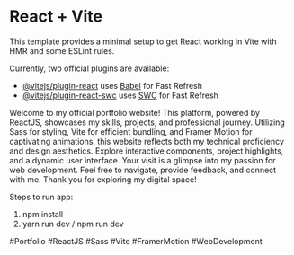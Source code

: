 # React + Vite

This template provides a minimal setup to get React working in Vite with HMR and some ESLint rules.

Currently, two official plugins are available:

- [@vitejs/plugin-react](https://github.com/vitejs/vite-plugin-react/blob/main/packages/plugin-react/README.md) uses [Babel](https://babeljs.io/) for Fast Refresh
- [@vitejs/plugin-react-swc](https://github.com/vitejs/vite-plugin-react-swc) uses [SWC](https://swc.rs/) for Fast Refresh

Welcome to my official portfolio website! This platform, powered by ReactJS, showcases my skills, projects, and professional journey.
Utilizing Sass for styling, Vite for efficient bundling, and Framer Motion for captivating animations, this website reflects both my technical proficiency and design aesthetics.
Explore interactive components, project highlights, and a dynamic user interface. Your visit is a glimpse into my passion for web development. 
Feel free to navigate, provide feedback, and connect with me. Thank you for exploring my digital space! 

Steps to run app:

1. npm install
2. yarn run dev / npm run dev
   
#Portfolio #ReactJS #Sass #Vite #FramerMotion #WebDevelopment
